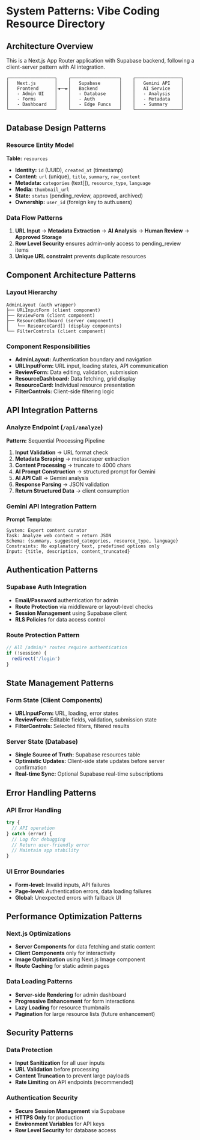 # System Patterns: Vibe Coding Resource Directory

## Architecture Overview
This is a Next.js App Router application with Supabase backend, following a client-server pattern with AI integration.

```
┌─────────────────┐    ┌──────────────────┐    ┌─────────────────┐
│   Next.js       │    │   Supabase       │    │   Gemini API    │
│   Frontend      │◄──►│   Backend        │    │   AI Service    │
│   - Admin UI    │    │   - Database     │    │   - Analysis    │
│   - Forms       │    │   - Auth         │    │   - Metadata    │
│   - Dashboard   │    │   - Edge Funcs   │    │   - Summary     │
└─────────────────┘    └──────────────────┘    └─────────────────┘
```

## Database Design Patterns

### Resource Entity Model
**Table:** `resources`
- **Identity:** `id` (UUID), `created_at` (timestamp)
- **Content:** `url` (unique), `title`, `summary`, `raw_content`
- **Metadata:** `categories` (text[]), `resource_type`, `language`
- **Media:** `thumbnail_url`
- **State:** `status` (pending_review, approved, archived)
- **Ownership:** `user_id` (foreign key to auth.users)

### Data Flow Patterns
1. **URL Input** → **Metadata Extraction** → **AI Analysis** → **Human Review** → **Approved Storage**
2. **Row Level Security** ensures admin-only access to pending_review items
3. **Unique URL constraint** prevents duplicate resources

## Component Architecture Patterns

### Layout Hierarchy
```
AdminLayout (auth wrapper)
├── URLInputForm (client component)
├── ReviewForm (client component)
├── ResourceDashboard (server component)
│   └── ResourceCard[] (display components)
└── FilterControls (client component)
```

### Component Responsibilities
- **AdminLayout:** Authentication boundary and navigation
- **URLInputForm:** URL input, loading states, API communication
- **ReviewForm:** Data editing, validation, submission
- **ResourceDashboard:** Data fetching, grid display
- **ResourceCard:** Individual resource presentation
- **FilterControls:** Client-side filtering logic

## API Integration Patterns

### Analyze Endpoint (`/api/analyze`)
**Pattern:** Sequential Processing Pipeline
1. **Input Validation** → URL format check
2. **Metadata Scraping** → metascraper extraction
3. **Content Processing** → truncate to 4000 chars
4. **AI Prompt Construction** → structured prompt for Gemini
5. **AI API Call** → Gemini analysis
6. **Response Parsing** → JSON validation
7. **Return Structured Data** → client consumption

### Gemini API Integration Pattern
**Prompt Template:**
```
System: Expert content curator
Task: Analyze web content → return JSON
Schema: {summary, suggested_categories, resource_type, language}
Constraints: No explanatory text, predefined options only
Input: {title, description, content_truncated}
```

## Authentication Patterns

### Supabase Auth Integration
- **Email/Password** authentication for admin
- **Route Protection** via middleware or layout-level checks
- **Session Management** using Supabase client
- **RLS Policies** for data access control

### Route Protection Pattern
```typescript
// All /admin/* routes require authentication
if (!session) {
  redirect('/login')
}
```

## State Management Patterns

### Form State (Client Components)
- **URLInputForm:** URL, loading, error states
- **ReviewForm:** Editable fields, validation, submission state
- **FilterControls:** Selected filters, filtered results

### Server State (Database)
- **Single Source of Truth:** Supabase resources table
- **Optimistic Updates:** Client-side state updates before server confirmation
- **Real-time Sync:** Optional Supabase real-time subscriptions

## Error Handling Patterns

### API Error Handling
```typescript
try {
  // API operation
} catch (error) {
  // Log for debugging
  // Return user-friendly error
  // Maintain app stability
}
```

### UI Error Boundaries
- **Form-level:** Invalid inputs, API failures
- **Page-level:** Authentication errors, data loading failures
- **Global:** Unexpected errors with fallback UI

## Performance Optimization Patterns

### Next.js Optimizations
- **Server Components** for data fetching and static content
- **Client Components** only for interactivity
- **Image Optimization** using Next.js Image component
- **Route Caching** for static admin pages

### Data Loading Patterns
- **Server-side Rendering** for admin dashboard
- **Progressive Enhancement** for form interactions
- **Lazy Loading** for resource thumbnails
- **Pagination** for large resource lists (future enhancement)

## Security Patterns

### Data Protection
- **Input Sanitization** for all user inputs
- **URL Validation** before processing
- **Content Truncation** to prevent large payloads
- **Rate Limiting** on API endpoints (recommended)

### Authentication Security
- **Secure Session Management** via Supabase
- **HTTPS Only** for production
- **Environment Variables** for API keys
- **Row Level Security** for database access 
